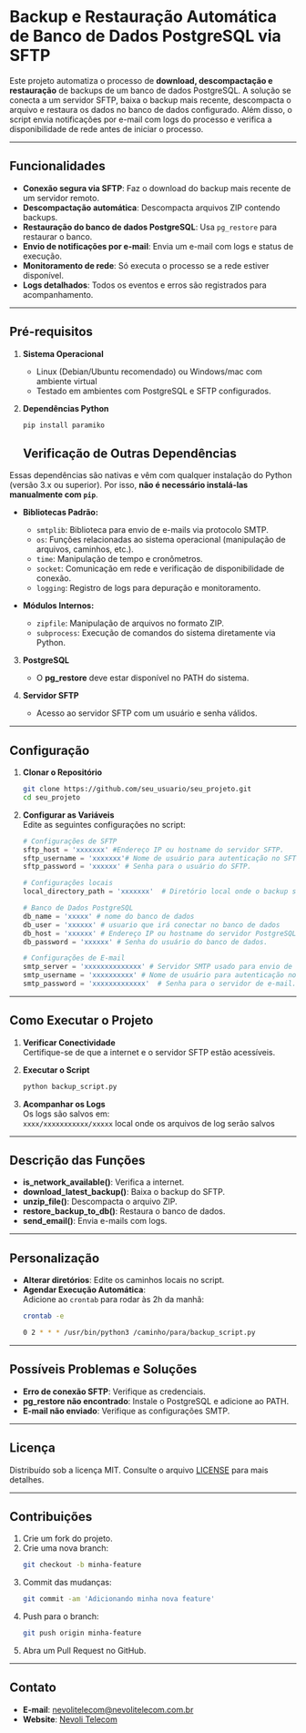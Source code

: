 
# **Backup e Restauração Automática de Banco de Dados PostgreSQL via SFTP**  

Este projeto automatiza o processo de **download, descompactação e restauração** de backups de um banco de dados PostgreSQL. A solução se conecta a um servidor SFTP, baixa o backup mais recente, descompacta o arquivo e restaura os dados no banco de dados configurado. Além disso, o script envia notificações por e-mail com logs do processo e verifica a disponibilidade de rede antes de iniciar o processo.

---

## **Funcionalidades**
- **Conexão segura via SFTP**: Faz o download do backup mais recente de um servidor remoto.
- **Descompactação automática**: Descompacta arquivos ZIP contendo backups.
- **Restauração do banco de dados PostgreSQL**: Usa `pg_restore` para restaurar o banco.
- **Envio de notificações por e-mail**: Envia um e-mail com logs e status de execução.
- **Monitoramento de rede**: Só executa o processo se a rede estiver disponível.
- **Logs detalhados**: Todos os eventos e erros são registrados para acompanhamento.

---

## **Pré-requisitos**

1. **Sistema Operacional**  
   - Linux (Debian/Ubuntu recomendado) ou Windows/mac com ambiente virtual 
   - Testado em ambientes com PostgreSQL e SFTP configurados.  

2. **Dependências Python**  
   ```bash
   pip install paramiko
   ```
   ## Verificação de Outras Dependências

Essas dependências são nativas e vêm com qualquer instalação do Python (versão 3.x ou superior). Por isso, **não é necessário instalá-las manualmente com `pip`**.

- **Bibliotecas Padrão:**
  - `smtplib`: Biblioteca para envio de e-mails via protocolo SMTP.
  - `os`: Funções relacionadas ao sistema operacional (manipulação de arquivos, caminhos, etc.).
  - `time`: Manipulação de tempo e cronômetros.
  - `socket`: Comunicação em rede e verificação de disponibilidade de conexão.
  - `logging`: Registro de logs para depuração e monitoramento.

- **Módulos Internos:**
  - `zipfile`: Manipulação de arquivos no formato ZIP.
  - `subprocess`: Execução de comandos do sistema diretamente via Python.

3. **PostgreSQL**  
   - O **pg_restore** deve estar disponível no PATH do sistema.

4. **Servidor SFTP**  
   - Acesso ao servidor SFTP com um usuário e senha válidos.

---

## **Configuração**  

1. **Clonar o Repositório**  
   ```bash
   git clone https://github.com/seu_usuario/seu_projeto.git
   cd seu_projeto
   ```

2. **Configurar as Variáveis**  
   Edite as seguintes configurações no script:

   ```python
   # Configurações de SFTP 
   sftp_host = 'xxxxxxx' #Endereço IP ou hostname do servidor SFTP.
   sftp_username = 'xxxxxxx'# Nome de usuário para autenticação no SFTP.
   sftp_password = 'xxxxxx' # Senha para o usuário do SFTP. 

   # Configurações locais
   local_directory_path = 'xxxxxxx'  # Diretório local onde o backup será salvo.

   # Banco de Dados PostgreSQL
   db_name = 'xxxxx' # nome do banco de dados
   db_user = 'xxxxxx' # usuario que irá conectar no banco de dados
   db_host = 'xxxxxx' # Endereço IP ou hostname do servidor PostgreSQL.
   db_password = 'xxxxxx' # Senha do usuário do banco de dados.

   # Configurações de E-mail
   smtp_server = 'xxxxxxxxxxxxxx' # Servidor SMTP usado para envio de e-mails.
   smtp_username = 'xxxxxxxxxx' # Nome de usuário para autenticação no servidor SMTP.
   smtp_password = 'xxxxxxxxxxxxx'  # Senha para o servidor de e-mail.
   ```

---

## **Como Executar o Projeto**

1. **Verificar Conectividade**  
   Certifique-se de que a internet e o servidor SFTP estão acessíveis.

2. **Executar o Script**  
   ```bash
   python backup_script.py
   ```

3. **Acompanhar os Logs**  
   Os logs são salvos em:  
   `xxxx/xxxxxxxxxxx/xxxxx`
   local onde os arquivos de log serão salvos

---

## **Descrição das Funções**

- **is_network_available()**: Verifica a internet.  
- **download_latest_backup()**: Baixa o backup do SFTP.  
- **unzip_file()**: Descompacta o arquivo ZIP.  
- **restore_backup_to_db()**: Restaura o banco de dados.  
- **send_email()**: Envia e-mails com logs.  

---

## **Personalização**

- **Alterar diretórios**: Edite os caminhos locais no script.
- **Agendar Execução Automática**:  
   Adicione ao `crontab` para rodar às 2h da manhã:  
   ```bash
   crontab -e
   ```
   ```bash
   0 2 * * * /usr/bin/python3 /caminho/para/backup_script.py
   ```

---

## **Possíveis Problemas e Soluções**

- **Erro de conexão SFTP**: Verifique as credenciais.
- **pg_restore não encontrado**: Instale o PostgreSQL e adicione ao PATH.
- **E-mail não enviado**: Verifique as configurações SMTP.

---

## **Licença**

Distribuído sob a licença MIT. Consulte o arquivo [LICENSE](LICENSE) para mais detalhes.

---

## **Contribuições**

1. Crie um fork do projeto.  
2. Crie uma nova branch:  
   ```bash
   git checkout -b minha-feature
   ```
3. Commit das mudanças:  
   ```bash
   git commit -am 'Adicionando minha nova feature'
   ```
4. Push para o branch:  
   ```bash
   git push origin minha-feature
   ```
5. Abra um Pull Request no GitHub.

---

## **Contato**

- **E-mail**: nevolitelecom@nevolitelecom.com.br  
- **Website**: [Nevoli Telecom](https://www.nevolitelecom.com.br)  

